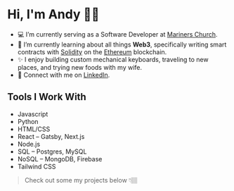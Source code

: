 # Hi, I'm Andy 👋🏽

- 💻 I’m currently serving as a Software Developer at [Mariners Church](https://www.marinerschurch.org).
- 🌱 I’m currently learning about all things **Web3**, specifically writing smart contracts with [Solidity](https://soliditylang.org/) on the [Ethereum](https://ethereum.org/en/) blockchain. 
- ✨ I enjoy building custom mechanical keyboards, traveling to new places, and trying new foods with my wife.
- 👔 Connect with me on [LinkedIn](https://www.linkedin.com/in/andyhxng/).

## Tools I Work With

- Javascript
- Python
- HTML/CSS
- React – Gatsby, Next.js
- Node.js
- SQL – Postgres, MySQL
- NoSQL – MongoDB, Firebase
- Tailwind CSS

> Check out some my projects below 👇🏽
